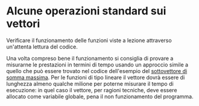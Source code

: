 # Alcune operazioni standard sui vettori

Verificare il funzionamento delle funzioni viste a lezione attraverso un'attenta lettura del codice.

Una volta compreso bene il funzionamento si consiglia di provare a misurarne le prestazioni in termini di tempo usando un approccio simile a quello che può essere trovato nel codice dell'esempio del [sottovettore di somma massima](https://github.com/alessandro-bugatti/esercizi/tree/master/programmazione_C/vettori/sottovettore_somma_massima). Per le funzioni di tipo lineare il vettore dovrà essere di lunghezza almeno qualche milione per poterne misurare il tempo di esecuzione: in quel caso il vettore, per ragioni tecniche, deve essere allocato come variabile globale, pena il non funzionamento del programma.
